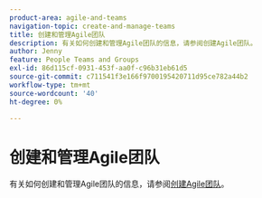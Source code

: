 ```yaml
---
product-area: agile-and-teams
navigation-topic: create-and-manage-teams
title: 创建和管理Agile团队
description: 有关如何创建和管理Agile团队的信息，请参阅创建Agile团队。
author: Jenny
feature: People Teams and Groups
exl-id: 86d115cf-0931-453f-aa0f-c96b31eb61d5
source-git-commit: c711541f3e166f9700195420711d95ce782a44b2
workflow-type: tm+mt
source-wordcount: '40'
ht-degree: 0%

---
```


# 创建和管理Agile团队

有关如何创建和管理Agile团队的信息，请参阅[创建Agile团队](../../agile/get-started-with-agile-in-workfront/create-an-agile-team.md)。
